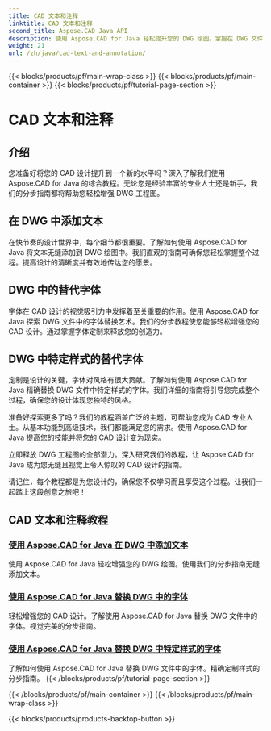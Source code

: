 ```yaml
---
title: CAD 文本和注释
linktitle: CAD 文本和注释
second_title: Aspose.CAD Java API
description: 使用 Aspose.CAD for Java 轻松提升您的 DWG 绘图。掌握在 DWG 文件中添加和替换字体。视觉完美的分步指南。
weight: 21
url: /zh/java/cad-text-and-annotation/
---
```


{{< blocks/products/pf/main-wrap-class >}}
{{< blocks/products/pf/main-container >}}
{{< blocks/products/pf/tutorial-page-section >}}

# CAD 文本和注释


## 介绍 

您准备好将您的 CAD 设计提升到一个新的水平吗？深入了解我们使用 Aspose.CAD for Java 的综合教程。无论您是经验丰富的专业人士还是新手，我们的分步指南都将帮助您轻松增强 DWG 工程图。

## 在 DWG 中添加文本

在快节奏的设计世界中，每个细节都很重要。了解如何使用 Aspose.CAD for Java 将文本无缝添加到 DWG 绘图中。我们直观的指南可确保您轻松掌握整个过程。提高设计的清晰度并有效地传达您的愿景。

## DWG 中的替代字体

字体在 CAD 设计的视觉吸引力中发挥着至关重要的作用。使用 Aspose.CAD for Java 探索 DWG 文件中的字体替换艺术。我们的分步教程使您能够轻松增强您的 CAD 设计。通过掌握字体定制来释放您的创造力。

## DWG 中特定样式的替代字体

定制是设计的关键，字体对风格有很大贡献。了解如何使用 Aspose.CAD for Java 精确替换 DWG 文件中特定样式的字体。我们详细的指南将引导您完成整个过程，确保您的设计体现您独特的风格。

准备好探索更多了吗？我们的教程涵盖广泛的主题，可帮助您成为 CAD 专业人士。从基本功能到高级技术，我们都能满足您的需求。使用 Aspose.CAD for Java 提高您的技能并将您的 CAD 设计变为现实。

立即释放 DWG 工程图的全部潜力。深入研究我们的教程，让 Aspose.CAD for Java 成为您无缝且视觉上令人惊叹的 CAD 设计的指南。

请记住，每个教程都是为您设计的，确保您不仅学习而且享受这个过程。让我们一起踏上这段创意之旅吧！
## CAD 文本和注释教程
### [使用 Aspose.CAD for Java 在 DWG 中添加文本](./add-text-in-dwg/)
使用 Aspose.CAD for Java 轻松增强您的 DWG 绘图。使用我们的分步指南无缝添加文本。
### [使用 Aspose.CAD for Java 替换 DWG 中的字体](./substitute-font-in-dwg/)
轻松增强您的 CAD 设计。了解使用 Aspose.CAD for Java 替换 DWG 文件中的字体。视觉完美的分步指南。
### [使用 Aspose.CAD for Java 替换 DWG 中特定样式的字体](./substitute-font-of-particular-style-in-dwg/)
了解如何使用 Aspose.CAD for Java 替换 DWG 文件中的字体。精确定制样式的分步指南。
{{< /blocks/products/pf/tutorial-page-section >}}

{{< /blocks/products/pf/main-container >}}
{{< /blocks/products/pf/main-wrap-class >}}

{{< blocks/products/products-backtop-button >}}

